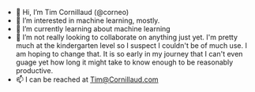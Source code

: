 - 👋 Hi, I’m Tim Cornillaud (@corneo)
- 👀 I’m interested in machine learning, mostly.
- 🌱 I’m currently learning about machine learning
- 💞️ I’m not really looking to collaborate on anything just yet.  I'm pretty much at the kindergarten level so I suspect I couldn't be of much use.
I am hoping to change that.  It is so early in my journey that I can't even guage yet how long it might take to know enough to be reasonably productive.
- 📫 I can be reached at Tim@Cornillaud.com

<!---
corneo/corneo is a ✨ special ✨ repository because its `README.md` (this file) appears on your GitHub profile.
You can click the Preview link to take a look at your changes.
--->

